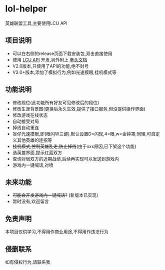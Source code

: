 # lol-helper

英雄联盟工具,主要使用LCU API

## 项目说明

- 可以在右侧的release页面下载安装包,双击直接使用
- 使用 [LCU API](https://riot-api-libraries.readthedocs.io/) 开发,另外附上 [拳头文档](https://developer.riotgames.com/docs/lol/)
- V2.0版本,只使用了API的功能,绝不封号
- V2.0+版本,添加了模拟行为,例如光速摸眼,挂机模式等

## 功能说明

- 修改段位(此功能所有好友可见修改后的段位)
- 修改生涯背景图(更换后永久生效,提供了接口服务,但没提供操作界面)
- 修改游戏在线状态
- 自动接受对局
- 掉线自动重连
- 盲仔光速摸眼,即(眼闪W三键),默认设置D=闪现,4=眼,w=金钟罩;同理,可自定义其他英雄的连招等
- ~~挂机模式,控制英雄乱走,防止掉线~~(由于xxx原因,已下架这个功能)
- 选英雄界面,提示红蓝双方
- 查询对局双方的近期战绩,后续再实现可以发送到游戏内
- 游戏内一键喊话,对喷

## 未来功能

- ~~可能会开发游戏内一键喊话?~~ (新版本已实现)
- 暂时没有,欢迎留言

## 免责声明

本项目仅供学习,不得用作商业用途,不得用作违法行为

## 侵删联系

如有侵权行为,请联系我